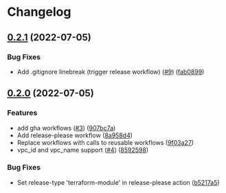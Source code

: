 # Changelog

## [0.2.1](https://github.com/entur/terraform-google-init/compare/v0.2.0...v0.2.1) (2022-07-05)


### Bug Fixes

* Add .gitignore linebreak (trigger release workflow) ([#9](https://github.com/entur/terraform-google-init/issues/9)) ([fab0899](https://github.com/entur/terraform-google-init/commit/fab0899f9bb75587f3b70793caf618aeb76301dd))

## [0.2.0](https://github.com/entur/terraform-google-init/compare/v0.1.0...v0.2.0) (2022-07-05)


### Features

* add gha workflows ([#3](https://github.com/entur/terraform-google-init/issues/3)) ([907bc7a](https://github.com/entur/terraform-google-init/commit/907bc7a3b35fc890654fa3a32adfa069a24f7029))
* Add release-please workflow ([8a958d4](https://github.com/entur/terraform-google-init/commit/8a958d4a36cd1135b16a01115bd0357f2407cea2))
* Replace workflows with calls to reusable workflows ([9f03a27](https://github.com/entur/terraform-google-init/commit/9f03a27ff2cc551fbe0ceab03c385be26bbfd31e))
* vpc_id and vpc_name support ([#4](https://github.com/entur/terraform-google-init/issues/4)) ([8592598](https://github.com/entur/terraform-google-init/commit/859259841844dc9c73e7838fce24f23343ab5917))


### Bug Fixes

* Set release-type 'terraform-module' in release-please action ([b5217a5](https://github.com/entur/terraform-google-init/commit/b5217a5300ffcee9ba46e819aa24f169561aa7ef))
